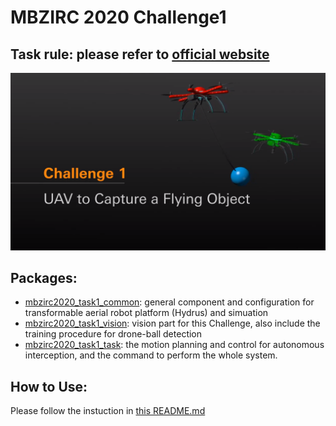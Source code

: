 # MBZIRC 2020 Challenge1
## Task rule: please refer to [official website](https://www.mbzirc.com/challenge/2020)

![task1](../images/task1.png)

## Packages:

- [mbzirc2020_task1_common](https://github.com/JSKAerialRobot/aerial_robot_demo/tree/master/mbzirc2020/mbzirc2020_task1/mbzirc2020_task1_common): general component and configuration for transformable aerial robot platform (Hydrus) and simuation
- [mbzirc2020_task1_vision](https://github.com/JSKAerialRobot/aerial_robot_demo/tree/master/mbzirc2020/mbzirc2020_task1/mbzirc2020_task1_vision): vision part for this Challenge, also include the training procedure for drone-ball detection
- [mbzirc2020_task1_task](https://github.com/JSKAerialRobot/aerial_robot_demo/tree/master/mbzirc2020/mbzirc2020_task1/mbzirc2020_task1_tasks): the motion planning and control for autonomous interception, and the command to perform the whole system. 

## How to Use:

Please follow the instuction in [this README.md](https://github.com/JSKAerialRobot/aerial_robot_demo/blob/master/mbzirc2020/mbzirc2020_task1/mbzirc2020_task1_tasks/README.md)
